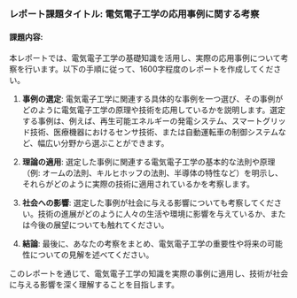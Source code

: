 ### レポート課題タイトル: 電気電子工学の応用事例に関する考察

#### 課題内容:
本レポートでは、電気電子工学の基礎知識を活用し、実際の応用事例について考察を行います。以下の手順に従って、1600字程度のレポートを作成してください。

1. **事例の選定**: 電気電子工学に関連する具体的な事例を一つ選び、その事例がどのように電気電子工学の原理や技術を応用しているかを説明します。選定する事例は、例えば、再生可能エネルギーの発電システム、スマートグリッド技術、医療機器におけるセンサ技術、または自動運転車の制御システムなど、幅広い分野から選ぶことができます。

2. **理論の適用**: 選定した事例に関連する電気電子工学の基本的な法則や原理（例: オームの法則、キルヒホッフの法則、半導体の特性など）を明示し、それらがどのように実際の技術に適用されているかを考察します。

3. **社会への影響**: 選定した事例が社会に与える影響についても考察してください。技術の進展がどのように人々の生活や環境に影響を与えているか、または今後の展望についても触れてください。

4. **結論**: 最後に、あなたの考察をまとめ、電気電子工学の重要性や将来の可能性についての見解を述べてください。

このレポートを通じて、電気電子工学の知識を実際の事例に適用し、技術が社会に与える影響を深く理解することを目指します。